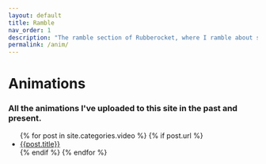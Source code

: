 ```yaml
---
layout: default
title: Ramble
nav_order: 1
description: "The ramble section of Rubberocket, where I ramble about stuff in blog form!"
permalink: /anim/
---
```


# Animations
### All the animations I've uploaded to this site in the past and present.

<ul>
  {% for post in site.categories.video %}
    {% if post.url %}
        <li><a href="{{post.url}}">{{post.title}}</a></li>
    {% endif %}
  {% endfor %}
</ul>